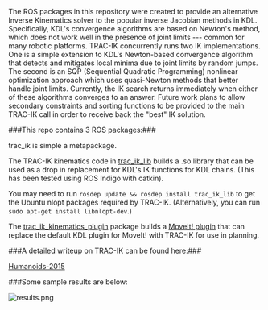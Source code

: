 The ROS packages in this repository were created to provide an alternative
Inverse Kinematics solver to the popular inverse Jacobian methods in KDL.
Specifically, KDL's convergence algorithms are based on Newton's method, which
does not work well in the presence of joint limits --- common for many robotic
platforms.  TRAC-IK concurrently runs two IK implementations.  One is a simple
extension to KDL's Newton-based convergence algorithm that detects and
mitigates local minima due to joint limits by random jumps.  The second is an
SQP (Sequential Quadratic Programming) nonlinear optimization approach which
uses quasi-Newton methods that better handle joint limits.  Currently, the IK
search returns immediately when either of these algorithms converges to an
answer.  Future work plans to allow secondary constraints and sorting
functions to be provided to the main TRAC-IK call in order to receive back the
"best" IK solution.

###This repo contains 3 ROS packages:###

trac\_ik is simple a metapackage.  

The TRAC-IK kinematics code in
[trac\_ik\_lib](https://bitbucket.org/traclabs/trac_ik/src/HEAD/trac_ik_lib)
builds a .so library that can be used as a drop in replacement for KDL's IK
functions for KDL chains. (This has been tested using ROS Indigo with catkin).

You may need to run ```rosdep update &&
rosdep install trac_ik_lib``` to get the Ubuntu nlopt packages required by
TRAC-IK. (Alternatively, you can run ```sudo apt-get install libnlopt-dev```.)

The
[trac\_ik\_kinematics\_plugin](https://bitbucket.org/traclabs/trac_ik/src/HEAD/trac_ik_kinematics_plugin)
package builds a [MoveIt!
plugin](http://moveit.ros.org/documentation/concepts/#kinematics) that can
replace the default KDL plugin for MoveIt! with TRAC-IK for use in planning.

###A detailed writeup on TRAC-IK can be found here:###

[Humanoids-2015](https://personal.traclabs.com/~pbeeson/publications/b2hd-Beeson-humanoids-15.html)

###Some sample results are below: 

![results.png](https://bitbucket.org/repo/7eA5MR/images/1410545029-results.png)
